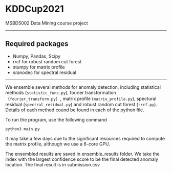 # KDDCup2021
MSBD5002 Data Mining course project

--------
## Required packages
- Numpy, Pandas, Scipy
- rrcf for robust random cut forest
- stumpy for matrix profile
- sranodec for spectral residual

---------

We ensemble several methods for anomaly detection, including statistical methods (`statistic_func.py`), fourier transformation （`fourier_transform.py`）, matrix profile (`matrix_profile.py`), spectural residual (`spectral_residual.py`) and robust random cut forest (`rrcf.py`). Details of each method cound be found in each of the python file.

To run the program, use the following command 
```
python3 main.py
```

It may take a few days due to the significant resources required to compute the matrix profile, although we use a 6-core GPU. 

The ensembled results are saved in ensemble_results folder. We take the index with the largest confidence score to be the final detected anomaly location. The final result is in submission.csv
